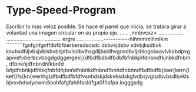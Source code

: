 # Type-Speed-Program
Escribir lo mas veloz posible.
Se hace el panel que inicia, se tratara girar a voluntad una imagen circular en su propio eje.
......
,mnbvcxz<
.................
.........................
...........
ergre
..................-----------ñlñmmmlñmlkm´´´´´´´´´´fgnfgnfgnffdbfbfberbersdscsdc dsbvkjdsbv sdvbjksdbvk ksvbsdbljvbsjvblsbvbsjdbvlsdbvlhsgdljbsldhvgosdbvljsblogoiwavlvkabdpvgapivefvberbcvbbgdgdggergeklj{dfbdfbdbdfbdbfbfnbkjñfdnbndfkjnbkdfnbm, dfbnkñjdfnbndñfkbnfd bñjdfnbñkjdfñbkjfnbfdñjbnñdfnbñkdfnbndfbnñdfnbñndfbdfbdfb{ioer{kern{lkef{ifs{kn{werihg{dfbdfbdfbfdfvsnhdskjdskvksdskglvdbsjvglsdbvbsdlbvklsbjvsvbdsdyewmdlaohfafgfahñfasldfga0fñafpa.logggsdg
